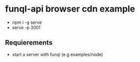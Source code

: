 # funql-api browser cdn example

- npm i -g serve
- serve -p 3001

## Requierements

- start a server with funql (e.g examples/node)